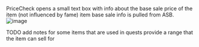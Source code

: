 PriceCheck opens a small text box with info about the base sale price of the item (not influenced by fame)
item base sale info is pulled from ASB. 
![image](https://github.com/user-attachments/assets/d2563ad2-2286-455f-b6fa-1456a602150d)


TODO
add notes for some items that are used in quests
provide a range that the item can sell for



